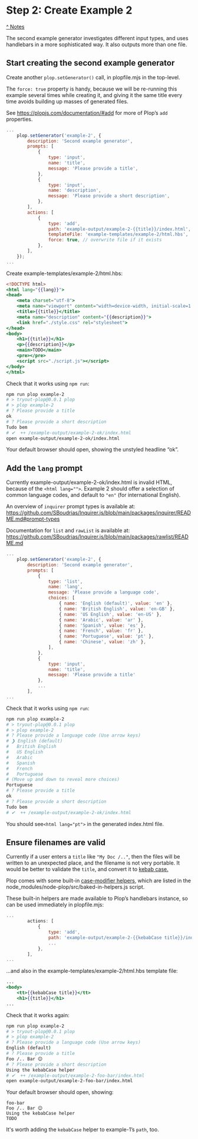# Step 2: Create Example 2

[^ Notes](./00-notes.md)

The second example generator investigates different input types, and uses
handlebars in a more sophisticated way. It also outputs more than one file.

## Start creating the second example generator

Create another `plop.setGenerator()` call, in plopfile.mjs in the top-level.

The `force: true` property is handy, because we will be re-running this example
several times while creating it, and giving it the same title every time avoids
building up masses of generated files.

See <https://plopjs.com/documentation/#add> for more of Plop’s `add` properties.

```js
...
    plop.setGenerator('example-2', {
        description: 'Second example generator',
        prompts: [
            {
                type: 'input',
                name: 'title',
                message: 'Please provide a title',
            },
            {
                type: 'input',
                name: 'description',
                message: 'Please provide a short description',
            },
        ],
        actions: [
            {
                type: 'add',
                path: 'example-output/example-2-{{title}}/index.html',
                templateFile: 'example-templates/example-2/html.hbs',
                force: true, // overwrite file if it exists
            },
        ],
    });
...
```

Create example-templates/example-2/html.hbs:

```hbs
<!DOCTYPE html>
<html lang="{{lang}}">
<head>
    <meta charset="utf-8">
    <meta name="viewport" content="width=device-width, initial-scale=1.0">
    <title>{{title}}</title>
    <meta name="description" content="{{description}}">
    <link href="./style.css" rel="stylesheet">
</head>
<body>
    <h1>{{title}}</h1>
    <p>{{description}}</p>
    <main>TODO</main>
    <pre></pre>
    <script src="./script.js"></script>
</body>
</html>
```

Check that it works using `npm run`:

```sh
npm run plop example-2
# > tryout-plop@0.0.1 plop
# > plop example-2
# ? Please provide a title
ok
# ? Please provide a short description
Tudo bem
# ✔  ++ /example-output/example-2-ok/index.html
open example-output/example-2-ok/index.html
```

Your default browser should open, showing the unstyled headline “ok”.

## Add the `lang` prompt

Currently example-output/example-2-ok/index.html is invalid HTML, because of the
`<html lang="">`. Example 2 should offer a selection of common language codes,
and default to `"en"` (for international English).

An overview of `inquirer` prompt types is available at:
<https://github.com/SBoudrias/Inquirer.js/blob/main/packages/inquirer/README.md#prompt-types>

Documentation for `list` and `rawList` is available at:
<https://github.com/SBoudrias/Inquirer.js/blob/main/packages/rawlist/README.md>

```js
...
    plop.setGenerator('example-2', {
        description: 'Second example generator',
        prompts: [
            {
                type: 'list',
                name: 'lang',
                message: 'Please provide a language code',
                choices: [
                    { name: 'English (default)', value: 'en' },
                    { name: 'British English', value: 'en-GB' },
                    { name: 'US English', value: 'en-US' },
                    { name: 'Arabic', value: 'ar' },
                    { name: 'Spanish', value: 'es' },
                    { name: 'French', value: 'fr' },
                    { name: 'Portuguese', value: 'pt' },
                    { name: 'Chinese', value: 'zh' },
                ],
            },
            {
                type: 'input',
                name: 'title',
                message: 'Please provide a title'
            },
            ...
        ],
...
```

Check that it works using `npm run`:

```sh
npm run plop example-2
# > tryout-plop@0.0.1 plop
# > plop example-2
# ? Please provide a language code (Use arrow keys)
# ❯ English (default) 
#   British English 
#   US English 
#   Arabic 
#   Spanish 
#   French 
#   Portuguese 
# (Move up and down to reveal more choices)
Portuguese
# ? Please provide a title
ok
# ? Please provide a short description
Tudo bem
# ✔  ++ /example-output/example-2-ok/index.html
```

You should see`<html lang="pt">` in the generated index.html file.

## Ensure filenames are valid

Currently if a user enters a `title` like `"My Doc /.."`, then the files will be
written to an unexpected place, and the filename is not very portable. It would
be better to validate the `title`, and convert it to
[kebab case.](https://developer.mozilla.org/en-US/docs/Glossary/Kebab_case)

Plop comes with some built-in
[case-modifier helpers,](https://plopjs.com/documentation/#case-modifiers)
which are listed in the node_modules/node-plop/src/baked-in-helpers.js script.

These built-in helpers are made available to Plop’s handlebars instance, so can
be used immediately in plopfile.mjs:

```js
...
        actions: [
            {
                type: 'add',
                path: 'example-output/example-2-{{kebabCase title}}/index.html',
                ...
            },
        ],
...
```

...and also in the example-templates/example-2/html.hbs template file:

```hbs
...
<body>
    <tt>{{kebabCase title}}</tt>
    <h1>{{title}}</h1>
...
```

Check that it works again:

```sh
npm run plop example-2
# > tryout-plop@0.0.1 plop
# > plop example-2
# ? Please provide a language code (Use arrow keys)
English (default) 
# ? Please provide a title
Foo /.. Bar 😊
# ? Please provide a short description
Using the kebabCase helper
# ✔  ++ /example-output/example-2-foo-bar/index.html
open example-output/example-2-foo-bar/index.html
```

Your default browser should open, showing:

```
foo-bar
Foo /.. Bar 😊
Using the kebabCase helper
TODO
```

It's worth adding the `kebabCase` helper to example-1’s `path`, too.
